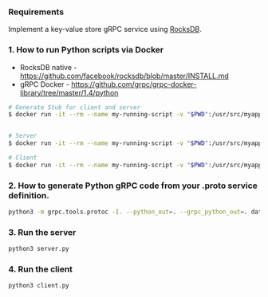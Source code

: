 ### Requirements

Implement a key-value store gRPC service using [RocksDB](https://pypi.python.org/pypi/python-rocksdb).

### 1. How to run Python scripts via Docker

* RocksDB native - https://github.com/facebook/rocksdb/blob/master/INSTALL.md
* gRPC Docker - https://github.com/grpc/grpc-docker-library/tree/master/1.4/python
 
```sh
# Generate Stub for client and server
$ docker run -it --rm --name my-running-script -v "$PWD":/usr/src/myapp -w /usr/src/myapp ubuntu-python3.6-rocksdb-grpc:1.0 python3.6 -m grpc.tools.protoc -I. --python_out=. --grpc_python_out=. datastore.proto


# Server
$ docker run -it --rm --name my-running-script -v "$PWD":/usr/src/myapp -w /usr/src/myapp ubuntu-python3.6-rocksdb-grpc:1.0 python3.6 server.py

# Client
$ docker run -it --rm --name my-running-script -v "$PWD":/usr/src/myapp -w /usr/src/myapp ubuntu-python3.6-rocksdb-grpc:1.0 python3.6 client.py

```

### 2. How to generate Python gRPC code from your .proto service definition.

```sh
python3 -m grpc.tools.protoc -I. --python_out=. --grpc_python_out=. datastore.proto 
```

### 3. Run the server

```sh
python3 server.py
```

### 4. Run the client

```sh
python3 client.py
```